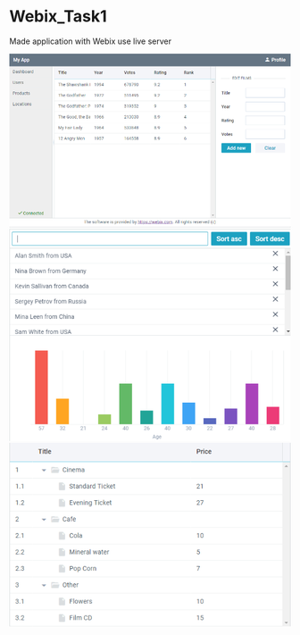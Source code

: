 # Webix_Task1
Made application with Webix
use live server

![picture](les1/data/dashboard.png)
![picture](les1/data/users.png)
![picture](les1/data/products.png)
